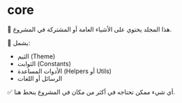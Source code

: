 # core

📌 هذا المجلد يحتوي على الأشياء العامة أو المشتركة في المشروع.

📂 يشمل:
- الثيم (Theme)
- الثوابت (Constants)
- الأدوات المساعدة (Helpers أو Utils)
- الرسائل أو اللغات

✅ أي شيء ممكن تحتاجه في أكثر من مكان في المشروع ينحط هنا.
